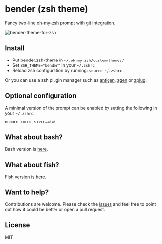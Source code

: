 # bender (zsh theme)

Fancy two-line [oh-my-zsh](https://github.com/robbyrussell/oh-my-zsh) prompt with [git](https://git-scm.com/) integration.

![bender-theme-for-zsh](screenshot.png)

## Install

- Put [bender.zsh-theme](https://raw.githubusercontent.com/specious/bender/master/bender.zsh-theme) in `~/.oh-my-zsh/custom/themes/`
- Set `ZSH_THEME="bender"` in your `~/.zshrc`
- Reload zsh configuration by running: `source ~/.zshrc`

Or you can use a zsh plugin manager such as [antigen](https://github.com/zsh-users/antigen), [zgen](https://github.com/tarjoilija/zgen) or [zplug](https://github.com/zplug/zplug).

## Optional configuration

A minimal version of the prompt can be enabled by setting the following in your `~/.zshrc`:

```
BENDER_THEME_STYLE=mini
```

## What about bash?

Bash version is [here](https://gist.github.com/specious/8244801).

## What about fish?

Fish version is [here](https://gist.github.com/specious/50bac54ac9e4ba9b88dbf24623d51dfc).

## Want to help?

Contributions are welcome. Please check the [issues](https://github.com/specious/bender/issues) and feel free to point out how it could be better or open a pull request.

## License

MIT